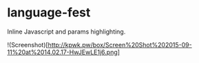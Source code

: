 # language-fest

Inline Javascript and params highlighting.

!(Screenshot)[http://kpwk.pw/box/Screen%20Shot%202015-09-11%20at%2014.02.17-HwJEwLE1j6.png]
